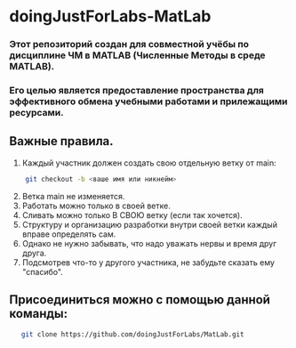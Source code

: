 
# doingJustForLabs-MatLab
### Этот репозиторий создан для совместной учёбы по дисциплине ЧМ в MATLAB (Численные Методы в среде MATLAB).
### Его целью является предоставление пространства для эффективного обмена учебными работами и прилежащими ресурсами.

## Важные правила.
1. Каждый участник должен создать свою отдельную ветку от main:
```sh
    git checkout -b <ваше имя или никнейм>
```
2. Ветка main не изменяется.
3. Работать можно только в своей ветке.
4. Сливать можно только В СВОЮ ветку (если так хочется).
5. Структуру и организацию разработки внутри своей ветки каждый вправе определять сам.
6. Однако не нужно забывать, что надо уважать нервы и время друг друга.
6. Подсмотрев что-то у другого участника, не забудьте сказать ему "спасибо".

## Присоединиться можно с помощью данной команды:
```sh
   git clone https://github.com/doingJustForLabs/MatLab.git
```